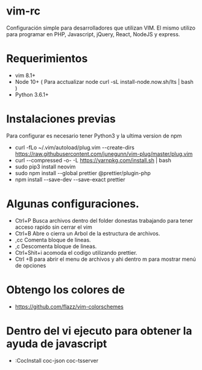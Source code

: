 # vim-rc
Configuración simple para desarrolladores que utilizan VIM. El mismo utilizo para programar en PHP, Javascript, jQuery, React,  NodeJS y express.

# Requerimientos
- vim 8.1+
- Node 10+ ( Para acctualizar node curl -sL install-node.now.sh/lts | bash  )
- Python 3.6.1+


# Instalaciones previas

Para configurar es necesario tener Python3  y la ultima version de npm

- curl -fLo ~/.vim/autoload/plug.vim --create-dirs https://raw.githubusercontent.com/junegunn/vim-plug/master/plug.vim
- curl --compressed -o- -L https://yarnpkg.com/install.sh | bash
- sudo pip3 install neovim
- sudo npm install --global prettier @prettier/plugin-php
- npm install --save-dev --save-exact prettier

# Algunas configuraciones.

- Ctrl+P Busca archivos dentro del folder donestas trabajando para tener acceso rapido sin cerrar el vim
- Ctrl+B Abre o cierra un Arbol de la estructura de archivos.
- ,cc Comenta bloque de lineas.
- ,c<space> Descomenta bloque de lineas.
- Ctrl+Shit+i acomoda el codigo utilizando prettier.
- Ctrl +B para abrir el menu de archivos y ahi dentro m para mostrar menú de opciones
  
# Obtengo los colores de 
- https://github.com/flazz/vim-colorschemes
 
# Dentro del vi ejecuto para obtener la ayuda de javascript  
- :CocInstall coc-json coc-tsserver
